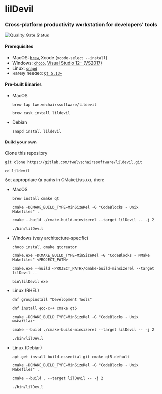 # lilDevil
### Cross-platform productivity workstation for developers' tools 
[![Quality Gate Status](https://sonarcloud.io/api/project_badges/measure?project=twelvechairssoftware_lildevil&metric=alert_status&token=4329843c47a53da188d303a7358d7d97f9d58e94)](https://sonarcloud.io/dashboard?id=twelvechairssoftware_lildevil)

#### Prerequisites
 - MacOS: [`brew`](https://brew.sh), Xcode (`xcode-select --install`)
 - Windows: [`choco`](https://chocolatey.org/install), [Visual Studio 12+ (VS2017)](https://visualstudio.microsoft.com/vs/community/)
 - Linux: [`snapd`](https://snapcraft.io/docs/installing-snapd)
 - Rarely needed: [`Qt 5.13+`](https://www.qt.io/download-qt-installer)


#### Pre-built Binaries

- MacOS

  `brew tap twelvechairssoftware/lildevil`
  
  `brew cask install lildevil`

- Debian

  `snapd install lildevil`

#### Build your own
Clone this repository

  `git clone https://gitlab.com/twelvechairssoftware/lildevil.git`
  
  `cd lildevil`

Set appropriate Qt paths in CMakeLists.txt, then:

 - MacOS
       
      `brew install cmake qt`
      
      `cmake -DCMAKE_BUILD_TYPE=MinSizeRel -G "CodeBlocks - Unix Makefiles" .`
 
      `cmake --build ./cmake-build-minsizerel --target lilDevil -- -j 2`
      
      `./bin/lilDevil`
 
 - Windows (very architecture-specific)
 
      `choco install cmake qtcreator`
      
      `cmake.exe -DCMAKE_BUILD_TYPE=MinSizeRel -G "CodeBlocks - NMake Makefiles" <PROJECT_PATH>`

      `cmake.exe --build <PROJECT_PATH>/cmake-build-minsizerel --target lilDevil --`
      
      `bin\lilDevil.exe`

 - Linux (RHEL)
       
      `dnf groupinstall "Development Tools"`
      
      `dnf install gcc-c++ cmake qt5`
      
      `cmake -DCMAKE_BUILD_TYPE=MinSizeRel -G "CodeBlocks - Unix Makefiles" .`
 
      `cmake --build ./cmake-build-minsizerel --target lilDevil -- -j 2`
      
      `./bin/lilDevil`

 - Linux (Debian)
             
      `apt-get install build-essential git cmake qt5-default`
      
      `cmake -DCMAKE_BUILD_TYPE=MinSizeRel -G "CodeBlocks - Unix Makefiles" .`
 
      `cmake --build . --target lilDevil -- -j 2`
      
      `./bin/lilDevil`
